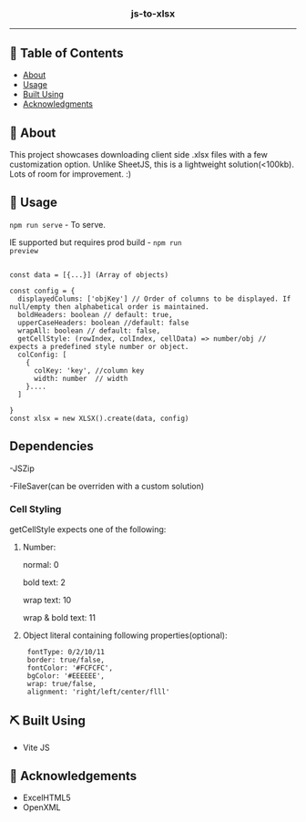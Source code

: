 

<h3 align="center">js-to-xlsx</h3>


---


## 📝 Table of Contents

- [About](#about)
- [Usage](#usage)
- [Built Using](#built_using)
- [Acknowledgments](#acknowledgement)

## 🧐 About <a name = "about"></a>

This project showcases downloading client side .xlsx files with a few customization option. Unlike SheetJS, this is a lightweight solution(<100kb). 
Lots of room for improvement. :)

## 🏁 Usage <a name = "usage"></a>

<code>npm run serve</code> - To serve.

IE supported but requires prod build - <code>npm run preview</code>

```

const data = [{...}] (Array of objects)

const config = {
  displayedColums: ['objKey'] // Order of columns to be displayed. If null/empty then alphabetical order is maintained.
  boldHeaders: boolean // default: true,
  upperCaseHeaders: boolean //default: false
  wrapAll: boolean // default: false,
  getCellStyle: (rowIndex, colIndex, cellData) => number/obj // expects a predefined style number or object.
  colConfig: [
    {
      colKey: 'key', //column key
      width: number  // width
    }....
  ]

}
const xlsx = new XLSX().create(data, config)
```

## Dependencies

-JSZip

-FileSaver(can be overriden with a custom solution)


### Cell Styling

getCellStyle expects one of the following:

1. Number:

    normal: 0

    bold text: 2

    wrap text: 10

    wrap & bold text: 11

2. Object literal containing following properties(optional):

       
        fontType: 0/2/10/11
        border: true/false,
        fontColor: '#FCFCFC',
        bgColor: '#EEEEEE',
        wrap: true/false,
        alignment: 'right/left/center/flll'





## ⛏️ Built Using <a name = "built_using"></a>

- Vite JS

## 🎉 Acknowledgements <a name = "acknowledgement"></a>

- ExcelHTML5
- OpenXML
